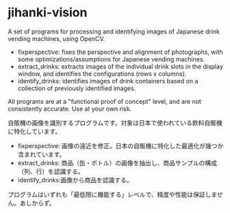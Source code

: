 # jihanki-vision
A set of programs for processing and identifying images of Japanese drink vending machines, using OpenCV.
- fixperspective: fixes the perspective and alignment of photographs, with some optimizations/assumptions for Japanese vending machines.
- extract_drinks: extracts images of the individual drink slots in the display window, and identifies the configurations (rows x columns).
- identify_drinks: identifies images of drink containers based on a collection of previously identified images.

All programs are at a "functional proof of concept" level, and are not consistently accurate. Use at your own risk. 

自販機の画像を識別するプログラムです。対象は日本で使われている飲料自販機に特化しています。
- fixperspective: 画像の遠近を修正。日本の自販機に特化した最適化が幾つか含まれています。
- extract_drinks: 商品（缶・ボトル）の画像を抽出し、商品サンプルの構成（列、行）を認識する。
- identify_drinks:画像から商品を認識する。

プログラムはいずれも「最低限に機能する」レベルで、精度や性能は保証しません。あしからず。
